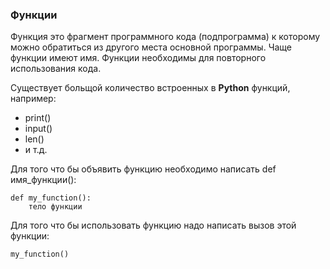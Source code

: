 ### Функции

Функция это фрагмент программного кода (подпрограмма) к которому можно обратиться
из другого места основной программы. Чаще функции имеют имя. Функции необходимы для 
повторного использования кода.

Существует больщой количество встроенных в **Python** функций, например:

- print()
- input()
- len()
- и т.д.

Для того что бы объявить функцию необходимо написать def имя_функции():

    def my_function():
        тело функции
Для того что бы использовать функцию надо написать вызов этой функции:

    my_function()


